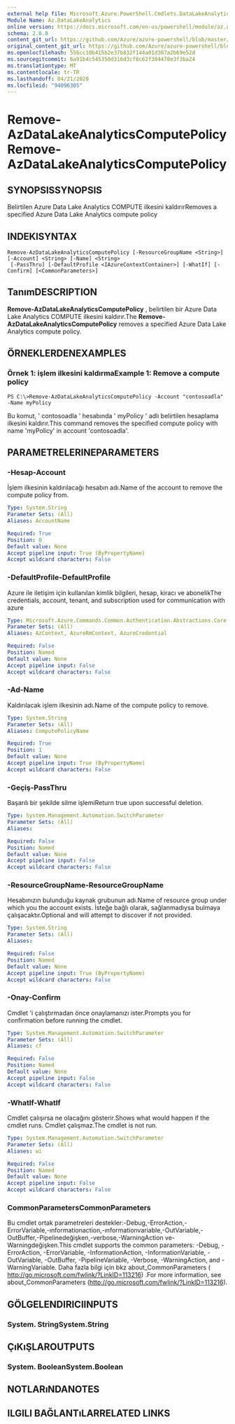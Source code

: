 ```yaml
---
external help file: Microsoft.Azure.PowerShell.Cmdlets.DataLakeAnalytics.dll-Help.xml
Module Name: Az.DataLakeAnalytics
online version: https://docs.microsoft.com/en-us/powershell/module/az.datalakeanalytics/remove-azdatalakeanalyticscomputepolicy
schema: 2.0.0
content_git_url: https://github.com/Azure/azure-powershell/blob/master/src/DataLakeAnalytics/DataLakeAnalytics/help/Remove-AzDataLakeAnalyticsComputePolicy.md
original_content_git_url: https://github.com/Azure/azure-powershell/blob/master/src/DataLakeAnalytics/DataLakeAnalytics/help/Remove-AzDataLakeAnalyticsComputePolicy.md
ms.openlocfilehash: 556cc10b415b2e37b832f144a01d307a2b69e52d
ms.sourcegitcommit: 6a91b4c545350d316d3cf8c62f384478e3f3ba24
ms.translationtype: MT
ms.contentlocale: tr-TR
ms.lasthandoff: 04/21/2020
ms.locfileid: "94096305"
---
```

# <span data-ttu-id="4f9a9-101">Remove-AzDataLakeAnalyticsComputePolicy</span><span class="sxs-lookup"><span data-stu-id="4f9a9-101">Remove-AzDataLakeAnalyticsComputePolicy</span></span>

## <span data-ttu-id="4f9a9-102">SYNOPSIS</span><span class="sxs-lookup"><span data-stu-id="4f9a9-102">SYNOPSIS</span></span>
<span data-ttu-id="4f9a9-103">Belirtilen Azure Data Lake Analytics COMPUTE ilkesini kaldırır</span><span class="sxs-lookup"><span data-stu-id="4f9a9-103">Removes a specified Azure Data Lake Analytics compute policy</span></span>

## <span data-ttu-id="4f9a9-104">INDEKI</span><span class="sxs-lookup"><span data-stu-id="4f9a9-104">SYNTAX</span></span>

```
Remove-AzDataLakeAnalyticsComputePolicy [-ResourceGroupName <String>] [-Account] <String> [-Name] <String>
 [-PassThru] [-DefaultProfile <IAzureContextContainer>] [-WhatIf] [-Confirm] [<CommonParameters>]
```

## <span data-ttu-id="4f9a9-105">Tanım</span><span class="sxs-lookup"><span data-stu-id="4f9a9-105">DESCRIPTION</span></span>
<span data-ttu-id="4f9a9-106">**Remove-AzDataLakeAnalyticsComputePolicy** , belirtilen bir Azure Data Lake Analytics COMPUTE ilkesini kaldırır.</span><span class="sxs-lookup"><span data-stu-id="4f9a9-106">The **Remove-AzDataLakeAnalyticsComputePolicy** removes a specified Azure Data Lake Analytics compute policy.</span></span>

## <span data-ttu-id="4f9a9-107">ÖRNEKLERDEN</span><span class="sxs-lookup"><span data-stu-id="4f9a9-107">EXAMPLES</span></span>

### <span data-ttu-id="4f9a9-108">Örnek 1: işlem ilkesini kaldırma</span><span class="sxs-lookup"><span data-stu-id="4f9a9-108">Example 1: Remove a compute policy</span></span>
```
PS C:\>Remove-AzDataLakeAnalyticsComputePolicy -Account "contosoadla" -Name myPolicy
```

<span data-ttu-id="4f9a9-109">Bu komut, ' contosoadla ' hesabında ' myPolicy ' adlı belirtilen hesaplama ilkesini kaldırır.</span><span class="sxs-lookup"><span data-stu-id="4f9a9-109">This command removes the specified compute policy with name 'myPolicy' in account 'contosoadla'.</span></span>

## <span data-ttu-id="4f9a9-110">PARAMETRELERINE</span><span class="sxs-lookup"><span data-stu-id="4f9a9-110">PARAMETERS</span></span>

### <span data-ttu-id="4f9a9-111">-Hesap</span><span class="sxs-lookup"><span data-stu-id="4f9a9-111">-Account</span></span>
<span data-ttu-id="4f9a9-112">İşlem ilkesinin kaldırılacağı hesabın adı.</span><span class="sxs-lookup"><span data-stu-id="4f9a9-112">Name of the account to remove the compute policy from.</span></span>

```yaml
Type: System.String
Parameter Sets: (All)
Aliases: AccountName

Required: True
Position: 0
Default value: None
Accept pipeline input: True (ByPropertyName)
Accept wildcard characters: False
```

### <span data-ttu-id="4f9a9-113">-DefaultProfile</span><span class="sxs-lookup"><span data-stu-id="4f9a9-113">-DefaultProfile</span></span>
<span data-ttu-id="4f9a9-114">Azure ile iletişim için kullanılan kimlik bilgileri, hesap, kiracı ve abonelik</span><span class="sxs-lookup"><span data-stu-id="4f9a9-114">The credentials, account, tenant, and subscription used for communication with azure</span></span>

```yaml
Type: Microsoft.Azure.Commands.Common.Authentication.Abstractions.Core.IAzureContextContainer
Parameter Sets: (All)
Aliases: AzContext, AzureRmContext, AzureCredential

Required: False
Position: Named
Default value: None
Accept pipeline input: False
Accept wildcard characters: False
```

### <span data-ttu-id="4f9a9-115">-Ad</span><span class="sxs-lookup"><span data-stu-id="4f9a9-115">-Name</span></span>
<span data-ttu-id="4f9a9-116">Kaldırılacak işlem ilkesinin adı.</span><span class="sxs-lookup"><span data-stu-id="4f9a9-116">Name of the compute policy to remove.</span></span>

```yaml
Type: System.String
Parameter Sets: (All)
Aliases: ComputePolicyName

Required: True
Position: 1
Default value: None
Accept pipeline input: True (ByPropertyName)
Accept wildcard characters: False
```

### <span data-ttu-id="4f9a9-117">-Geçiş</span><span class="sxs-lookup"><span data-stu-id="4f9a9-117">-PassThru</span></span>
<span data-ttu-id="4f9a9-118">Başarılı bir şekilde silme işlemi</span><span class="sxs-lookup"><span data-stu-id="4f9a9-118">Return true upon successful deletion.</span></span>

```yaml
Type: System.Management.Automation.SwitchParameter
Parameter Sets: (All)
Aliases:

Required: False
Position: Named
Default value: None
Accept pipeline input: False
Accept wildcard characters: False
```

### <span data-ttu-id="4f9a9-119">-ResourceGroupName</span><span class="sxs-lookup"><span data-stu-id="4f9a9-119">-ResourceGroupName</span></span>
<span data-ttu-id="4f9a9-120">Hesabınızın bulunduğu kaynak grubunun adı.</span><span class="sxs-lookup"><span data-stu-id="4f9a9-120">Name of resource group under which you the account exists.</span></span>
<span data-ttu-id="4f9a9-121">İsteğe bağlı olarak, sağlanmadıysa bulmaya çalışacaktır.</span><span class="sxs-lookup"><span data-stu-id="4f9a9-121">Optional and will attempt to discover if not provided.</span></span>

```yaml
Type: System.String
Parameter Sets: (All)
Aliases:

Required: False
Position: Named
Default value: None
Accept pipeline input: True (ByPropertyName)
Accept wildcard characters: False
```

### <span data-ttu-id="4f9a9-122">-Onay</span><span class="sxs-lookup"><span data-stu-id="4f9a9-122">-Confirm</span></span>
<span data-ttu-id="4f9a9-123">Cmdlet 'i çalıştırmadan önce onaylamanızı ister.</span><span class="sxs-lookup"><span data-stu-id="4f9a9-123">Prompts you for confirmation before running the cmdlet.</span></span>

```yaml
Type: System.Management.Automation.SwitchParameter
Parameter Sets: (All)
Aliases: cf

Required: False
Position: Named
Default value: None
Accept pipeline input: False
Accept wildcard characters: False
```

### <span data-ttu-id="4f9a9-124">-WhatIf</span><span class="sxs-lookup"><span data-stu-id="4f9a9-124">-WhatIf</span></span>
<span data-ttu-id="4f9a9-125">Cmdlet çalışırsa ne olacağını gösterir.</span><span class="sxs-lookup"><span data-stu-id="4f9a9-125">Shows what would happen if the cmdlet runs.</span></span>
<span data-ttu-id="4f9a9-126">Cmdlet çalışmaz.</span><span class="sxs-lookup"><span data-stu-id="4f9a9-126">The cmdlet is not run.</span></span>

```yaml
Type: System.Management.Automation.SwitchParameter
Parameter Sets: (All)
Aliases: wi

Required: False
Position: Named
Default value: None
Accept pipeline input: False
Accept wildcard characters: False
```

### <span data-ttu-id="4f9a9-127">CommonParameters</span><span class="sxs-lookup"><span data-stu-id="4f9a9-127">CommonParameters</span></span>
<span data-ttu-id="4f9a9-128">Bu cmdlet ortak parametreleri destekler:-Debug,-ErrorAction,-ErrorVariable,-ınformationaction,-ınformationvariable,-OutVariable,-OutBuffer,-Pipelinedeğişken,-verbose,-WarningAction ve-Warningdeğişken.</span><span class="sxs-lookup"><span data-stu-id="4f9a9-128">This cmdlet supports the common parameters: -Debug, -ErrorAction, -ErrorVariable, -InformationAction, -InformationVariable, -OutVariable, -OutBuffer, -PipelineVariable, -Verbose, -WarningAction, and -WarningVariable.</span></span> <span data-ttu-id="4f9a9-129">Daha fazla bilgi için bkz about_CommonParameters ( http://go.microsoft.com/fwlink/?LinkID=113216) .</span><span class="sxs-lookup"><span data-stu-id="4f9a9-129">For more information, see about_CommonParameters (http://go.microsoft.com/fwlink/?LinkID=113216).</span></span>

## <span data-ttu-id="4f9a9-130">GÖLGELENDIRICI</span><span class="sxs-lookup"><span data-stu-id="4f9a9-130">INPUTS</span></span>

### <span data-ttu-id="4f9a9-131">System. String</span><span class="sxs-lookup"><span data-stu-id="4f9a9-131">System.String</span></span>

## <span data-ttu-id="4f9a9-132">ÇıKıŞLAR</span><span class="sxs-lookup"><span data-stu-id="4f9a9-132">OUTPUTS</span></span>

### <span data-ttu-id="4f9a9-133">System. Boolean</span><span class="sxs-lookup"><span data-stu-id="4f9a9-133">System.Boolean</span></span>

## <span data-ttu-id="4f9a9-134">NOTLARıNDA</span><span class="sxs-lookup"><span data-stu-id="4f9a9-134">NOTES</span></span>

## <span data-ttu-id="4f9a9-135">ILGILI BAĞLANTıLAR</span><span class="sxs-lookup"><span data-stu-id="4f9a9-135">RELATED LINKS</span></span>
